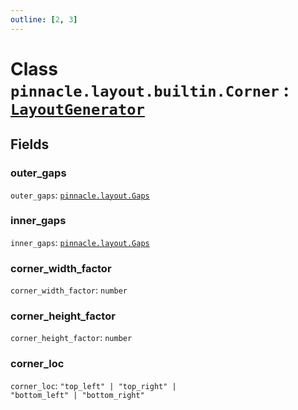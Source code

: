 ```yaml
---
outline: [2, 3]
---
```


# Class `pinnacle.layout.builtin.Corner` : <code><a href="/lua-reference/classes/LayoutGenerator">LayoutGenerator</a></code>




## Fields

### outer_gaps

`outer_gaps`: <code><a href="/lua-reference/aliases/pinnacle.layout.Gaps">pinnacle.layout.Gaps</a></code>



### inner_gaps

`inner_gaps`: <code><a href="/lua-reference/aliases/pinnacle.layout.Gaps">pinnacle.layout.Gaps</a></code>



### corner_width_factor

`corner_width_factor`: <code>number</code>



### corner_height_factor

`corner_height_factor`: <code>number</code>



### corner_loc

`corner_loc`: <code>"top_left" | "top_right" | "bottom_left" | "bottom_right"</code>




